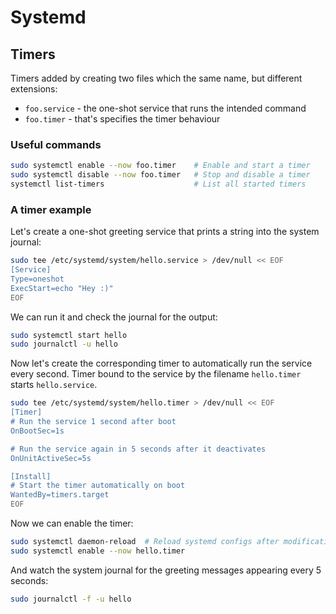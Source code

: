# Systemd


## Timers

Timers added by creating two files which the same name, but different extensions:

- `foo.service` - the one-shot service that runs the intended command
- `foo.timer` - that's specifies the timer behaviour

### Useful commands

```bash
sudo systemctl enable --now foo.timer    # Enable and start a timer
sudo systemctl disable --now foo.timer   # Stop and disable a timer
systemctl list-timers                    # List all started timers
```

### A timer example

Let's create a one-shot greeting service that prints a string into the system journal:

```bash
sudo tee /etc/systemd/system/hello.service > /dev/null << EOF
[Service]
Type=oneshot
ExecStart=echo "Hey :)"
EOF
```

We can run it and check the journal for the output:

```bash
sudo systemctl start hello
sudo journalctl -u hello
```

Now let's create the corresponding timer to automatically run the service every second.
Timer bound to the service by the filename `hello.timer` starts `hello.service`.

```bash
sudo tee /etc/systemd/system/hello.timer > /dev/null << EOF
[Timer]
# Run the service 1 second after boot
OnBootSec=1s

# Run the service again in 5 seconds after it deactivates
OnUnitActiveSec=5s

[Install]
# Start the timer automatically on boot
WantedBy=timers.target
EOF
```

Now we can enable the timer:

```bash
sudo systemctl daemon-reload  # Reload systemd configs after modification
sudo systemctl enable --now hello.timer
```

And watch the system journal for the greeting messages appearing every 5 seconds:

```sh
sudo journalctl -f -u hello
```
